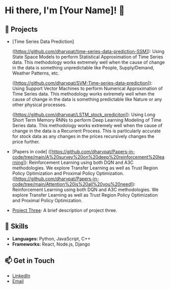 # Hi there, I'm [Your Name]! 👋

## 🚀 Projects

- [Time Series Data Prediction]

    ([https://github.com/dharvpat/time-series-data-prediction-SSM]): Using State Space Models to perform Statistical Approximation of Time Series data. This methodology works extremely well when the cause of change in the data is something unpredictable like People, Supply/Demand, Weather Patterns, etc.

    ([https://github.com/dharvpat/SVM-Time-series-data-prediction]): Using Support Vector Machines to perform Numerical Approximation of Time Series data. This methodology works extremely well when the cause of change in the data is something predictable like Nature or any other physical processes.

    ([https://github.com/dharvpat/LSTM_stock_prediciton]): Using Long Short Term Memory RNNs to perform Deep Learning Modeling of Time Series data. This methodology works extremely well when the cause of change in the data is a Recurrent Process. This is particularly accurate for stock data as any changes in the prices recursively changes the price further.


- [Papers in code]
    ([https://github.com/dharvpat/Papers-in-code/tree/main/A%20survey%20on%20deep%20reinforcement%20learning]): Reinforcement Learning using both DQN and A3C methodologies. We explore Transfer Learning as well as Trust Region Policy Optimization and Proximal Policy Optimization.
    ([https://github.com/dharvpat/Papers-in-code/tree/main/Attention%20is%20all%20you%20need]): Reinforcement Learning using both DQN and A3C methodologies. We explore Transfer Learning as well as Trust Region Policy Optimization and Proximal Policy Optimization.
- [Project Three](https://github.com/dharvpat/project-three): A brief description of project three.

## 💼 Skills

- **Languages:** Python, JavaScript, C++
- **Frameworks:** React, Node.js, Django

## 📫 Get in Touch

- [LinkedIn](https://www.linkedin.com/in/yourprofile)
- [Email](mailto:youremail@example.com)
